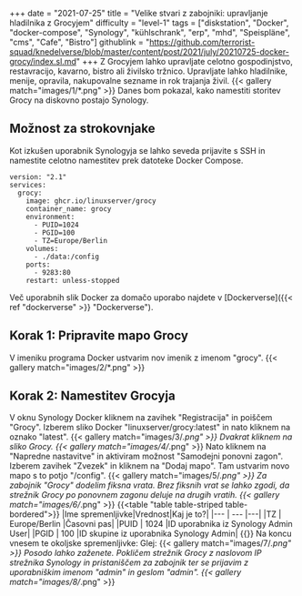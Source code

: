 +++
date = "2021-07-25"
title = "Velike stvari z zabojniki: upravljanje hladilnika z Grocyjem"
difficulty = "level-1"
tags = ["diskstation", "Docker", "docker-compose", "Synology", "kühlschrank", "erp", "mhd", "Speispläne", "cms", "Cafe", "Bistro"]
githublink = "https://github.com/terrorist-squad/knedelverse/blob/master/content/post/2021/july/20210725-docker-grocy/index.sl.md"
+++
Z Grocyjem lahko upravljate celotno gospodinjstvo, restavracijo, kavarno, bistro ali živilsko tržnico. Upravljate lahko hladilnike, menije, opravila, nakupovalne sezname in rok trajanja živil.
{{< gallery match="images/1/*.png" >}}
Danes bom pokazal, kako namestiti storitev Grocy na diskovno postajo Synology.
## Možnost za strokovnjake
Kot izkušen uporabnik Synologyja se lahko seveda prijavite s SSH in namestite celotno namestitev prek datoteke Docker Compose.
```
version: "2.1"
services:
  grocy:
    image: ghcr.io/linuxserver/grocy
    container_name: grocy
    environment:
      - PUID=1024
      - PGID=100
      - TZ=Europe/Berlin
    volumes:
      - ./data:/config
    ports:
      - 9283:80
    restart: unless-stopped

```
Več uporabnih slik Docker za domačo uporabo najdete v [Dockerverse]({{< ref "dockerverse" >}} "Dockerverse").
## Korak 1: Pripravite mapo Grocy
V imeniku programa Docker ustvarim nov imenik z imenom "grocy".
{{< gallery match="images/2/*.png" >}}

## Korak 2: Namestitev Grocyja
V oknu Synology Docker kliknem na zavihek "Registracija" in poiščem "Grocy". Izberem sliko Docker "linuxserver/grocy:latest" in nato kliknem na oznako "latest".
{{< gallery match="images/3/*.png" >}}
Dvakrat kliknem na sliko Grocy.
{{< gallery match="images/4/*.png" >}}
Nato kliknem na "Napredne nastavitve" in aktiviram možnost "Samodejni ponovni zagon". Izberem zavihek "Zvezek" in kliknem na "Dodaj mapo". Tam ustvarim novo mapo s to potjo "/config".
{{< gallery match="images/5/*.png" >}}
Za zabojnik "Grocy" dodelim fiksna vrata. Brez fiksnih vrat se lahko zgodi, da strežnik Grocy po ponovnem zagonu deluje na drugih vratih.
{{< gallery match="images/6/*.png" >}}
{{<table "table table-striped table-bordered">}}
|Ime spremenljivke|Vrednost|Kaj je to?|
|--- | --- |---|
|TZ | Europe/Berlin |Časovni pas|
|PUID | 1024 |ID uporabnika iz Synology Admin User|
|PGID |	100 |ID skupine iz uporabnika Synology Admin|
{{</table>}}
Na koncu vnesem te okoljske spremenljivke: Glej:
{{< gallery match="images/7/*.png" >}}
Posodo lahko zaženete. Pokličem strežnik Grocy z naslovom IP strežnika Synology in pristaniščem za zabojnik ter se prijavim z uporabniškim imenom "admin" in geslom "admin".
{{< gallery match="images/8/*.png" >}}

